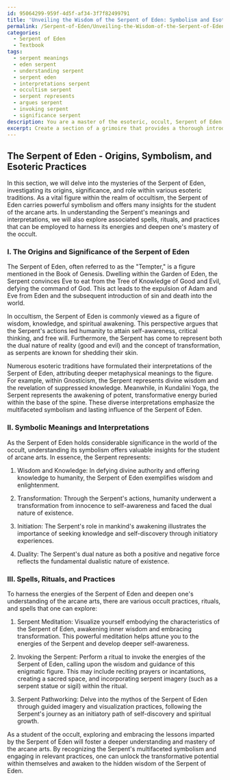 ```yaml
---
id: 95064299-959f-4d5f-af34-3f7f82499791
title: 'Unveiling the Wisdom of the Serpent of Eden: Symbolism and Esoteric Practices'
permalink: /Serpent-of-Eden/Unveiling-the-Wisdom-of-the-Serpent-of-Eden-Symbolism-and-Esoteric-Practices/
categories:
  - Serpent of Eden
  - Textbook
tags:
  - serpent meanings
  - eden serpent
  - understanding serpent
  - serpent eden
  - interpretations serpent
  - occultism serpent
  - serpent represents
  - argues serpent
  - invoking serpent
  - significance serpent
description: You are a master of the esoteric, occult, Serpent of Eden and education, you have written many textbooks on the subject in ways that provide students with rich and deep understanding of the subject. You are being asked to write textbook-like sections on a topic and you do it with full context, explainability, and reliability in accuracy to the true facts of the topic at hand, in a textbook style that a student would easily be able to learn from, in a rich, engaging, and contextual way. Always include relevant context (such as formulas and history), related concepts, and in a way that someone can gain deep insights from.
excerpt: Create a section of a grimoire that provides a thorough introduction and deep understanding of the Serpent of Eden in an occult context. Detail its origins, significance, and role within various esoteric traditions, as well as exploring its symbolic meanings and interpretations. Additionally, include any spells, rituals, or practices associated with the Serpent of Eden, and explain how a student of the occult may draw upon this knowledge to deepen their understanding and mastery of the arcane arts.
---
```


## The Serpent of Eden - Origins, Symbolism, and Esoteric Practices

In this section, we will delve into the mysteries of the Serpent of Eden, investigating its origins, significance, and role within various esoteric traditions. As a vital figure within the realm of occultism, the Serpent of Eden carries powerful symbolism and offers many insights for the student of the arcane arts. In understanding the Serpent's meanings and interpretations, we will also explore associated spells, rituals, and practices that can be employed to harness its energies and deepen one's mastery of the occult.

### I. The Origins and Significance of the Serpent of Eden

The Serpent of Eden, often referred to as the "Tempter," is a figure mentioned in the Book of Genesis. Dwelling within the Garden of Eden, the Serpent convinces Eve to eat from the Tree of Knowledge of Good and Evil, defying the command of God. This act leads to the expulsion of Adam and Eve from Eden and the subsequent introduction of sin and death into the world.

In occultism, the Serpent of Eden is commonly viewed as a figure of wisdom, knowledge, and spiritual awakening. This perspective argues that the Serpent's actions led humanity to attain self-awareness, critical thinking, and free will. Furthermore, the Serpent has come to represent both the dual nature of reality (good and evil) and the concept of transformation, as serpents are known for shedding their skin.

Numerous esoteric traditions have formulated their interpretations of the Serpent of Eden, attributing deeper metaphysical meanings to the figure. For example, within Gnosticism, the Serpent represents divine wisdom and the revelation of suppressed knowledge. Meanwhile, in Kundalini Yoga, the Serpent represents the awakening of potent, transformative energy buried within the base of the spine. These diverse interpretations emphasize the multifaceted symbolism and lasting influence of the Serpent of Eden.

### II. Symbolic Meanings and Interpretations

As the Serpent of Eden holds considerable significance in the world of the occult, understanding its symbolism offers valuable insights for the student of arcane arts. In essence, the Serpent represents:

1. Wisdom and Knowledge: In defying divine authority and offering knowledge to humanity, the Serpent of Eden exemplifies wisdom and enlightenment.

2. Transformation: Through the Serpent's actions, humanity underwent a transformation from innocence to self-awareness and faced the dual nature of existence.

3. Initiation: The Serpent's role in mankind's awakening illustrates the importance of seeking knowledge and self-discovery through initiatory experiences.

4. Duality: The Serpent's dual nature as both a positive and negative force reflects the fundamental dualistic nature of existence.

### III. Spells, Rituals, and Practices

To harness the energies of the Serpent of Eden and deepen one's understanding of the arcane arts, there are various occult practices, rituals, and spells that one can explore:

1. Serpent Meditation: Visualize yourself embodying the characteristics of the Serpent of Eden, awakening inner wisdom and embracing transformation. This powerful meditation helps attune you to the energies of the Serpent and develop deeper self-awareness.

2. Invoking the Serpent: Perform a ritual to invoke the energies of the Serpent of Eden, calling upon the wisdom and guidance of this enigmatic figure. This may include reciting prayers or incantations, creating a sacred space, and incorporating serpent imagery (such as a serpent statue or sigil) within the ritual.

3. Serpent Pathworking: Delve into the mythos of the Serpent of Eden through guided imagery and visualization practices, following the Serpent's journey as an initiatory path of self-discovery and spiritual growth.

As a student of the occult, exploring and embracing the lessons imparted by the Serpent of Eden will foster a deeper understanding and mastery of the arcane arts. By recognizing the Serpent's multifaceted symbolism and engaging in relevant practices, one can unlock the transformative potential within themselves and awaken to the hidden wisdom of the Serpent of Eden.
